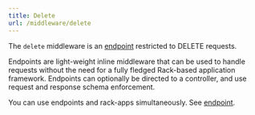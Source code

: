 ```yaml
---
title: Delete
url: /middleware/delete
---
```


The `delete` middleware is an [endpoint](/middleware/endpoint) restricted to DELETE requests.

Endpoints are light-weight inline middleware that can be used to handle requests without the need for a fully fledged Rack-based application framework.
Endpoints can optionally be directed to a controller, and use request and response schema enforcement.

You can use endpoints and rack-apps simultaneously.
See [endpoint](/middleware/endpoint).
